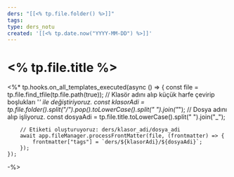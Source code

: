 ```yaml
---
ders: "[[<% tp.file.folder() %>]]"
tags:
type: ders_notu
created: '[[<% tp.date.now("YYYY-MM-DD") %>]]'
---
```


# <% tp.file.title %>
    
<%* 
    tp.hooks.on_all_templates_executed(async () => { 
        const file = tp.file.find_tfile(tp.file.path(true)); 
        // Klasör adını alıp küçük harfe çevirip boşlukları '_' ile değiştiriyoruz.
        const klasorAdi = tp.file.folder().split("/").pop().toLowerCase().split(" ").join("_");
        // Dosya adını alıp işliyoruz.
        const dosyaAdi = tp.file.title.toLowerCase().split(" ").join("_");
        
        // Etiketi oluşturuyoruz: ders/klasor_adi/dosya_adi
        await app.fileManager.processFrontMatter(file, (frontmatter) => { 
            frontmatter["tags"] = `ders/${klasorAdi}/${dosyaAdi}`; 
        }); 
    }); 
-%>

